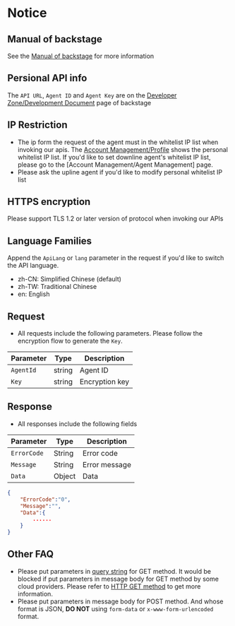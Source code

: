 # Notice

## Manual of backstage

See the [Manual of backstage](../AgentBackend/manual-en.md) for more information

## Persional API info

The `API URL`, `Agent ID` and `Agent Key` are on the [Developer Zone/Development Document](../AgentBackend/manual-en.md#Developer-Zone) page of backstage

## IP Restriction

- The ip form the request of the agent must in the whitelist IP list when invoking our apis. The [Account Management/Profile](../AgentBackend/manual-en.md#Profile-of-agent) shows the personal whitelist IP list. If you'd like to set downline agent's whitelist IP list, please go to the [Account Management/Agent Management] page. 
- Please ask the upline agent if you'd like to modify personal whitelist IP list

## HTTPS encryption

Please support TLS 1.2 or later version of protocol when invoking our APIs

## Language Families
Append the `ApiLang` or `lang` parameter in the request if you'd like to switch the API language.

- zh-CN: Simplified Chinese (default)
- zh-TW: Traditional Chinese
- en: English

## Request
- All requests include the following parameters. Please follow the encryption flow to generate the `Key`.

| Parameter | Type   | Description    |
| --------- | ------ | -------------- |
| `AgentId` | string | Agent ID |
| `Key`     | string | Encryption key       |

## Response
- All responses include the following fields

| Parameter   | Type   | Description |
| ----------- | ------ | ----------- |
| `ErrorCode` | String | Error code      |
| `Message`   | String | Error message    |
| `Data`      | Object | Data    |

```json
{ 
    "ErrorCode":"0",
    "Message":"",
    "Data":{
        ......
    }
}
```

## Other FAQ
- Please put parameters in [query string](https://en.wikipedia.org/wiki/Query_string) for GET method. It would be blocked if put parameters in message body for GET method by some cloud providers. Please refer to [HTTP GET method](https://developer.mozilla.org/en-US/docs/Web/HTTP/Methods/GET) to get more information.
- Please put parameters in message body for POST method. And whose format is JSON, **DO NOT** using `form-data` or `x-www-form-urlencoded` format.
